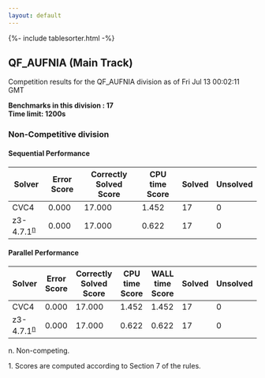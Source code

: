 ```yaml
---
layout: default
---
```

{%- include tablesorter.html -%}

##  QF_AUFNIA (Main Track)

Competition results for the QF_AUFNIA division as of Fri Jul 13 00:02:11 GMT

**Benchmarks in this division : 17  
Time limit: 1200s** 

###  Non-Competitive division 
#### Sequential Performance

<table id="sequential" class="result sorted">
<thead><tr class="center">
  <th>Solver</th>
  <th>Error Score</th>
  <th>Correctly Solved Score</th>
  <th>CPU time Score</th>
  <th>Solved</th>
  <th>Unsolved</th>
</tr></thead><tr>
  <td>CVC4</td>
  <td>0.000</td>
  <td>17.000</td>
  <td>1.452</td>
<td>17</td>
<td>0</td>
</tr><tr>
  <td>z3-4.7.1<SUP><a href="#fn">n</a></SUP></td>
  <td>0.000</td>
  <td>17.000</td>
  <td>0.622</td>
<td>17</td>
<td>0</td>
</tr></table>

#### Parallel Performance

<table id="parallel" class="result sorted">
<thead><tr class="center">
  <th>Solver</th>
  <th>Error Score</th>
  <th>Correctly Solved Score</th>
  <th>CPU time Score</th>
  <th>WALL time Score</th>
  <th>Solved</th>
  <th>Unsolved</th>
</tr></thead><tr>
  <td>CVC4</td>
<td>0.000</td><td>17.000</td><td>1.452</td><td>1.452</td><td>17</td><td>0</td></tr><tr>
  <td>z3-4.7.1<SUP><a href="#fn">n</a></SUP></td>
<td>0.000</td><td>17.000</td><td>0.622</td><td>0.622</td><td>17</td><td>0</td></tr></table>
 <span id="fn"> n. Non-competing. </span>

 <span id="fn1"> 1. Scores are computed according to Section 7 of the rules. </span>


